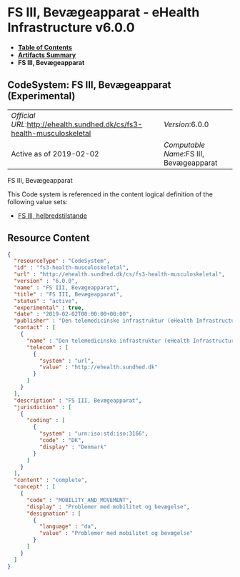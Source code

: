 # FS III, Bevægeapparat - eHealth Infrastructure v6.0.0

* [**Table of Contents**](toc.md)
* [**Artifacts Summary**](artifacts.md)
* **FS III, Bevægeapparat**

## CodeSystem: FS III, Bevægeapparat (Experimental) 

| | |
| :--- | :--- |
| *Official URL*:http://ehealth.sundhed.dk/cs/fs3-health-musculoskeletal | *Version*:6.0.0 |
| Active as of 2019-02-02 | *Computable Name*:FS III, Bevægeapparat |

 
FS III, Bevægeapparat 

 This Code system is referenced in the content logical definition of the following value sets: 

* [FS III, helbredstilstande](ValueSet-fs3-health.md)



## Resource Content

```json
{
  "resourceType" : "CodeSystem",
  "id" : "fs3-health-musculoskeletal",
  "url" : "http://ehealth.sundhed.dk/cs/fs3-health-musculoskeletal",
  "version" : "6.0.0",
  "name" : "FS III, Bevægeapparat",
  "title" : "FS III, Bevægeapparat",
  "status" : "active",
  "experimental" : true,
  "date" : "2019-02-02T00:00:00+00:00",
  "publisher" : "Den telemedicinske infrastruktur (eHealth Infrastructure)",
  "contact" : [
    {
      "name" : "Den telemedicinske infrastruktur (eHealth Infrastructure)",
      "telecom" : [
        {
          "system" : "url",
          "value" : "http://ehealth.sundhed.dk"
        }
      ]
    }
  ],
  "description" : "FS III, Bevægeapparat",
  "jurisdiction" : [
    {
      "coding" : [
        {
          "system" : "urn:iso:std:iso:3166",
          "code" : "DK",
          "display" : "Denmark"
        }
      ]
    }
  ],
  "content" : "complete",
  "concept" : [
    {
      "code" : "MOBILITY_AND_MOVEMENT",
      "display" : "Problemer med mobilitet og bevægelse",
      "designation" : [
        {
          "language" : "da",
          "value" : "Problemer med mobilitet og bevægelse"
        }
      ]
    }
  ]
}

```
